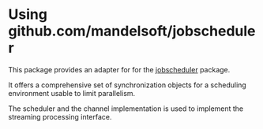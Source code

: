 # Using github.com/mandelsoft/jobscheduler

This package provides an adapter for for the [jobscheduler](https://github.com/mandelsoft/jobscheduler) package.

It offers a comprehensive set of synchronization objects for
a scheduling environment usable to limit parallelism.

The scheduler and the channel implementation is used to implement
the streaming processing interface.
